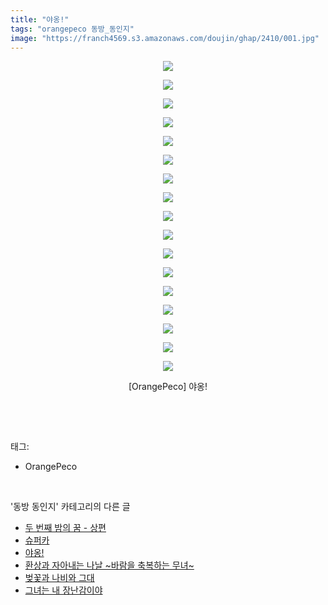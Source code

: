 ```yaml
---
title: "야옹!"
tags: "orangepeco 동방_동인지"
image: "https://franch4569.s3.amazonaws.com/doujin/ghap/2410/001.jpg"
---
```

<div class="article">
<p style="text-align: center; clear: none; float: none;"><img src="{{ site.imgserver2 }}/ghap/2410/001.jpg"/></p>
<p style="text-align: center; clear: none; float: none;"><img src="{{ site.imgserver2 }}/ghap/2410/002.jpg"/></p>
<p style="text-align: center; clear: none; float: none;"><img src="{{ site.imgserver2 }}/ghap/2410/003.jpg"/></p>
<p style="text-align: center; clear: none; float: none;"><img src="{{ site.imgserver2 }}/ghap/2410/004.jpg"/></p>
<p style="text-align: center; clear: none; float: none;"><img src="{{ site.imgserver2 }}/ghap/2410/005.jpg"/></p>
<p style="text-align: center; clear: none; float: none;"><img src="{{ site.imgserver2 }}/ghap/2410/006.jpg"/></p>
<p style="text-align: center; clear: none; float: none;"><img src="{{ site.imgserver2 }}/ghap/2410/007.jpg"/></p>
<p style="text-align: center; clear: none; float: none;"><img src="{{ site.imgserver2 }}/ghap/2410/008.jpg"/></p>
<p style="text-align: center; clear: none; float: none;"><img src="{{ site.imgserver2 }}/ghap/2410/009.jpg"/></p>
<p style="text-align: center; clear: none; float: none;"><img src="{{ site.imgserver2 }}/ghap/2410/010.jpg"/></p>
<p style="text-align: center; clear: none; float: none;"><img src="{{ site.imgserver2 }}/ghap/2410/011.jpg"/></p>
<p style="text-align: center; clear: none; float: none;"><img src="{{ site.imgserver2 }}/ghap/2410/012.jpg"/></p>
<p style="text-align: center; clear: none; float: none;"><img src="{{ site.imgserver2 }}/ghap/2410/013.jpg"/></p>
<p style="text-align: center; clear: none; float: none;"><img src="{{ site.imgserver2 }}/ghap/2410/014.jpg"/></p>
<p style="text-align: center; clear: none; float: none;"><img src="{{ site.imgserver2 }}/ghap/2410/015.jpg"/></p>
<p style="text-align: center; clear: none; float: none;"><img src="{{ site.imgserver2 }}/ghap/2410/016.jpg"/></p>
<p style="text-align: center; clear: none; float: none;"><img src="{{ site.imgserver2 }}/ghap/2410/017.jpg"/></p>
<p style="text-align: center; clear: none; float: none;">[OrangePeco] 야옹!</p>
<p><br/></p>
</div><br/>
<div class="tagTrail">
<p>태그: </p>
<ul>
<li>OrangePeco</li>
</ul>
</div><br/>
<div class="another">
<p>'동방 동인지' 카테고리의 다른 글</p>
<ul>
<li><a href="/ghap_2412">두 번째 밤의 꿈 - 상편</a></li>
<li><a href="/ghap_2411">슈퍼카</a></li>
<li><a href="/ghap_2410">야옹!</a></li>
<li><a href="/ghap_2409">환상과 자아내는 나날 ~바람을 축복하는 무녀~</a></li>
<li><a href="/ghap_2408">벚꽃과 나비와 그대</a></li>
<li><a href="/ghap_2407">그녀는 내 장난감이야</a></li>
</ul>
</div><br/>
<div class="cb_module cb_fluid">
<div class="cb_wrt cb_profile">
</div><!-- commentList close -->
</div><br/>

